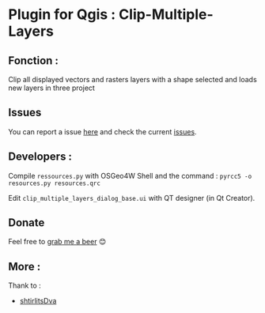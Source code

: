 # Plugin for Qgis : Clip-Multiple-Layers

## Fonction : 
Clip all displayed vectors and rasters layers with a shape selected and loads new layers in three project

## Issues
You can report a issue [here](https://github.com/Taknok/Qgisplugin-ClipMultipleLayers/issues/new) and check the current [issues](https://github.com/Taknok/Qgisplugin-ClipMultipleLayers/issues).

## Developers :
Compile `ressources.py` with OSGeo4W Shell and the command : `pyrcc5 -o resources.py resources.qrc`

Edit `clip_multiple_layers_dialog_base.ui` with QT designer (in Qt Creator).

## Donate
Feel free to [grab me a beer](https://www.paypal.com/cgi-bin/webscr?cmd=_s-xclick&hosted_button_id=4DC3A78C398HW) 😊

## More :
Thank to :
 - [shtirlitsDva](https://github.com/shtirlitsDva)


